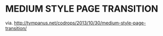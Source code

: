 # MEDIUM STYLE PAGE TRANSITION
via. http://tympanus.net/codrops/2013/10/30/medium-style-page-transition/

